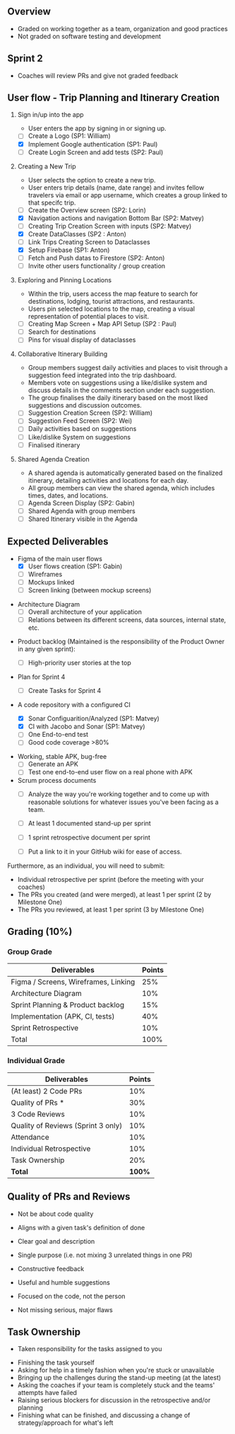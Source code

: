## Overview
* Graded on working together as a team, organization and good practices
* Not graded on software testing and development

## Sprint 2
* Coaches will review PRs and give not graded feedback

## User flow - Trip Planning and Itinerary Creation
1. Sign in/up into the app
	* User enters the app by signing in or signing up.

	* [ ] Create a Logo (SP1: William)
	* [x] Implement Google authentication (SP1: Paul)
	* [ ] Create Login Screen and add tests (SP2: Paul)

2. Creating a New Trip
	* User selects the option to create a new trip.
	* User enters trip details (name, date range) and invites fellow travelers via email or app username, which creates a group linked to that specifc trip.

	* [ ] Create the Overview screen (SP2: Lorin)
	* [x] Navigation actions and navigation Bottom Bar (SP2: Matvey)
	* [ ] Creating Trip Creation Screen with inputs (SP2: Matvey)
	* [x] Create DataClasses (SP2 : Anton)
	* [ ] Link Trips Creating Screen to Dataclasses
	* [x] Setup Firebase (SP1: Anton)
	* [ ] Fetch and Push datas to Firestore (SP2: Anton)
	* [ ] Invite other users functionality / group creation

3. Exploring and Pinning Locations
	* Within the trip, users access the map feature to search for destinations, lodging, tourist attractions, and restaurants.
	* Users pin selected locations to the map, creating a visual representation of potential places to visit.

	* [ ] Creating Map Screen + Map API Setup (SP2 : Paul)
	* [ ] Search for destinations
	* [ ] Pins for visual display of dataclasses

4. Collaborative Itinerary Building
	* Group members suggest daily activities and places to visit through a suggestion feed integrated into the trip dashboard.
	* Members vote on suggestions using a like/dislike system and discuss details in the comments section under each suggestion.
	* The group finalises the daily itinerary based on the most liked suggestions and discussion outcomes.

	* [ ] Suggestion Creation Screen (SP2: William)
	* [ ] Suggestion Feed Screen (SP2: Wei)
	* [ ] Daily activities based on suggestions
	* [ ] Like/dislike System on suggestions
	* [ ] Finalised itinerary

5. Shared Agenda Creation
	* A shared agenda is automatically generated based on the finalized itinerary, detailing activities and locations for each day.
	* All group members can view the shared agenda, which includes times, dates, and locations.

	* [ ] Agenda Screen Display (SP2: Gabin)
	* [ ] Shared Agenda with group members
	* [ ] Shared Itinerary visible in the Agenda

## Expected Deliverables
- Figma of the main user flows
	* [x] User flows creation (SP1: Gabin)
	* [ ] Wireframes 
	- [ ] Mockups linked
	- [ ] Screen linking (between mockup screens)

* Architecture Diagram
	* [ ] Overall architecture of your application
	* [ ] Relations between its different screens, data sources, internal state, etc.

- Product backlog (Maintained is the responsibility of the Product Owner in any given sprint): 
	
	- [ ] High-priority user stories at the top

- Plan for Sprint 4
	* [ ] Create Tasks for Sprint 4

- A code repository with a configured CI
	* [x] Sonar Configuarition/Analyzed (SP1: Matvey)
	- [x] CI with Jacobo and Sonar (SP1: Matvey)
	* [ ] One End-to-end test
	* [ ] Good code coverage >80%

* Working, stable APK, bug-free
	* [ ] Generate an APK
	* [ ] Test one end-to-end user flow on a real phone with APK

* Scrum process documents
	* [ ] Analyze the way you're working together and to come up with reasonable solutions for whatever issues you've been facing as a team.
	* [ ] At least 1 documented stand-up per sprint
	* [ ] 1 sprint retrospective document per sprint
	* [ ] Put a link to it in your GitHub wiki for ease of access.


Furthermore, as an individual, you will need to submit:
- Individual retrospective per sprint (before the meeting with your coaches)
- The PRs you created (and were merged), at least 1 per sprint (2 by Milestone One)
- The PRs you reviewed, at least 1 per sprint (3 by Milestone One)

## Grading (10%)

### Group Grade
| Deliverables | Points |
| ---- | ---- |
| Figma / Screens, Wireframes, Linking | 25% |
| Architecture Diagram | 10% |
| Sprint Planning & Product backlog | 15% |
| Implementation (APK, CI, tests) | 40% |
| Sprint Retrospective | 10% |
| Total | 100% |

### Individual Grade
| Deliverables                          |  Points  |
|---------------------------------------|----------|
| (At least) 2 Code PRs                 |   10%    |
| Quality of PRs *                      |   30%    |
| 3 Code Reviews                        |   10%    |
| Quality of Reviews (Sprint 3 only)  |   10%    |
| Attendance                            |   10%    |
| Individual Retrospective              |   10%    |
| Task Ownership                      |   20%    |
| **Total**                             | **100%** |

## Quality of PRs and Reviews
* Not be about code quality

* Aligns with a given task's definition of done
* Clear goal and description
* Single purpose (i.e. not mixing 3 unrelated things in one PR)
* Constructive feedback
* Useful and humble suggestions
* Focused on the code, not the person
* Not missing serious, major flaws

## Task Ownership
* Taken responsibility for the tasks assigned to you
- Finishing the task yourself
- Asking for help in a timely fashion when you're stuck or unavailable
- Bringing up the challenges during the stand-up meeting (at the latest)
- Asking the coaches if your team is completely stuck and the teams' attempts have failed
- Raising serious blockers for discussion in the retrospective and/or planning
- Finishing what can be finished, and discussing a change of strategy/approach for what's left
